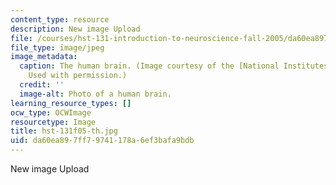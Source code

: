 ```yaml
---
content_type: resource
description: New image Upload
file: /courses/hst-131-introduction-to-neuroscience-fall-2005/da60ea897ff79741178a6ef3bafa9bdb_hst-131f05-th.jpg
file_type: image/jpeg
image_metadata:
  caption: The human brain. (Image courtesy of the [National Institutes of Health](http://www.nih.gov/).
    Used with permission.)
  credit: ''
  image-alt: Photo of a human brain.
learning_resource_types: []
ocw_type: OCWImage
resourcetype: Image
title: hst-131f05-th.jpg
uid: da60ea89-7ff7-9741-178a-6ef3bafa9bdb
---
```

New image Upload

